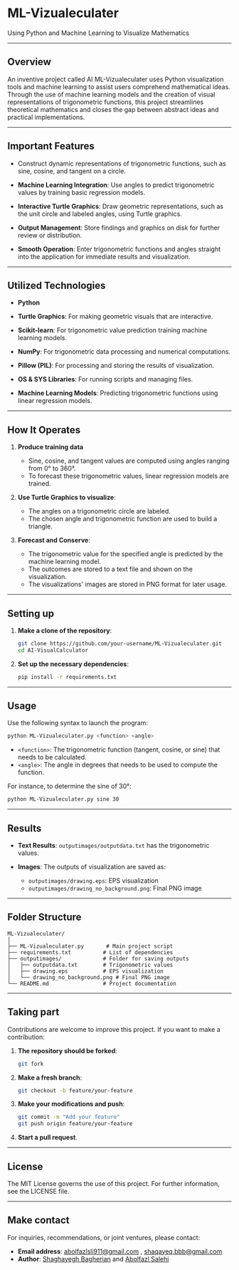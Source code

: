 # ML-Vizualeculater

Using Python and Machine Learning to Visualize Mathematics

---

## Overview

An inventive project called AI ML-Vizualeculater uses Python visualization tools and machine learning to assist users comprehend mathematical ideas. Through the use of machine learning models and the creation of visual representations of trigonometric functions, this project streamlines theoretical mathematics and closes the gap between abstract ideas and practical implementations.

---

## Important Features

- Construct dynamic representations of trigonometric functions, such as sine, cosine, and tangent on a circle.

- **Machine Learning Integration**: Use angles to predict trigonometric values by training basic regression models.

- **Interactive Turtle Graphics**: Draw geometric representations, such as the unit circle and labeled angles, using Turtle graphics.

- **Output Management**: Store findings and graphics on disk for further review or distribution.

- **Smooth Operation**: Enter trigonometric functions and angles straight into the application for immediate results and visualization.

---

## Utilized Technologies

- **Python**

- **Turtle Graphics**: For making geometric visuals that are interactive.

- **Scikit-learn**: For trigonometric value prediction training machine learning models.

- **NumPy**: For trigonometric data processing and numerical computations.

- **Pillow (PIL)**: For processing and storing the results of visualization.

- **OS & SYS Libraries**: For running scripts and managing files.

- **Machine Learning Models**: Predicting trigonometric functions using linear regression models.

---

## How It Operates

1. **Produce training data**

   - Sine, cosine, and tangent values are computed using angles ranging from 0° to 360°.
   - To forecast these trigonometric values, linear regression models are trained.

2. **Use Turtle Graphics to visualize**:

   - The angles on a trigonometric circle are labeled.
   - The chosen angle and trigonometric function are used to build a triangle.

3. **Forecast and Conserve**:

   - The trigonometric value for the specified angle is predicted by the machine learning model.
   - The outcomes are stored to a text file and shown on the visualization.
   - The visualizations' images are stored in PNG format for later usage.

---

## Setting up

1. **Make a clone of the repository**:

   ```bash
   git clone https://github.com/your-username/ML-Vizualeculater.git
   cd AI-VisualCalculator
   ```

2. **Set up the necessary dependencies**:

   ```bash
   pip install -r requirements.txt
   ```

---

## Usage

Use the following syntax to launch the program:

```bash
python ML-Vizualeculater.py <function> <angle>
```

- `<function>`: The trigonometric function (tangent, cosine, or sine) that needs to be calculated.
- `<angle>`: The angle in degrees that needs to be used to compute the function.

For instance, to determine the sine of 30°:

```bash
python ML-Vizualeculater.py sine 30
```

---

## Results

- **Text Results**: `outputimages/outputdata.txt` has the trigonometric values.

- **Images**: The outputs of visualization are saved as:
  - `outputimages/drawing.eps`: EPS visualization
  - `outputimages/drawing_no_background.png`: Final PNG image

---

## Folder Structure

```
ML-Vizualeculater/
│
├── ML-Vizualeculater.py       # Main project script
├── requirements.txt          # List of dependencies
├── outputimages/             # Folder for saving outputs
│   ├── outputdata.txt        # Trigonometric values
│   ├── drawing.eps           # EPS visualization
│   └── drawing_no_background.png # Final PNG image
└── README.md                 # Project documentation
```

---

## Taking part

Contributions are welcome to improve this project. If you want to make a contribution:

1. **The repository should be forked**:

   ```bash
   git fork
   ```

2. **Make a fresh branch**:

   ```bash
   git checkout -b feature/your-feature
   ```

3. **Make your modifications and push**:

   ```bash
   git commit -m "Add your feature"
   git push origin feature/your-feature
   ```

4. **Start a pull request**.

---

## License

The MIT License governs the use of this project. For further information, see the LICENSE file.

---

## Make contact

For inquiries, recommendations, or joint ventures, please contact:

- **Email address**: abolfazlsli911@gmail.com , shaqayeq.bbb@gmail.com
- **Author**: <a href="https://github.com/shaqayeq-B" target="_blank">Shaghayegh Bagherian</a> and <a href="https://github.com/abolfazlsli/" target="_blank">Abolfazl Salehi</a>
